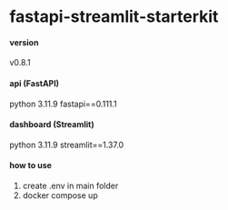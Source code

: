 # fastapi-streamlit-starterkit
#### version
v0.8.1
#### api (FastAPI)
python 3.11.9
fastapi==0.111.1
#### dashboard (Streamlit)
python 3.11.9
streamlit==1.37.0
#### how to use
1. create .env in main folder
2. docker compose up 

